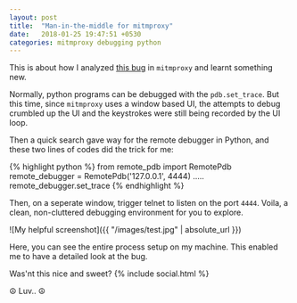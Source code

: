 ```yaml
---
layout: post
title:  "Man-in-the-middle for mitmproxy"
date:   2018-01-25 19:47:51 +0530
categories: mitmproxy debugging python
---
```

This is about how I analyzed [this bug](https://github.com/mitmproxy/mitmproxy/issues/2647) in `mitmproxy` and learnt something new.  

Normally, python programs can be debugged with the `pdb.set_trace`. But this time, since `mitmproxy` uses a window based UI, the attempts to debug crumbled up the UI and the keystrokes were still being recorded by the UI loop.

Then a quick search gave way for the remote debugger in Python, and these two lines of codes did the trick for me:

{% highlight python %}
	from remote_pdb import RemotePdb
	remote_debugger = RemotePdb('127.0.0.1', 4444)
	.....
	remote_debugger.set_trace
{% endhighlight %}


Then, on a seperate window, trigger telnet to listen on the port `4444`. Voila, a clean, non-cluttered debugging environment for you to explore.

![My helpful screenshot]({{ "/images/test.jpg" | absolute_url }})

Here, you can see the entire process setup on my machine. This enabled me to have a detailed look at the bug. 	

Was'nt this nice and sweet?
{% include social.html %}

☮ Luv.. ☮
